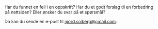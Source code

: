 Har du funnet en feil i en oppskrift? Har du et godt forslag til en forbedring på nettsiden? Eller ønsker du svar på et spørsmål?

Da kan du sende en e-post til njord.solberg@gmail.com.